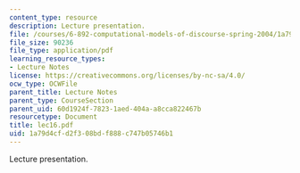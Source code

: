 ```yaml
---
content_type: resource
description: Lecture presentation.
file: /courses/6-892-computational-models-of-discourse-spring-2004/1a79d4cfd2f308bdf888c747b05746b1_lec16.pdf
file_size: 90236
file_type: application/pdf
learning_resource_types:
- Lecture Notes
license: https://creativecommons.org/licenses/by-nc-sa/4.0/
ocw_type: OCWFile
parent_title: Lecture Notes
parent_type: CourseSection
parent_uid: 60d1924f-7823-1aed-404a-a8cca822467b
resourcetype: Document
title: lec16.pdf
uid: 1a79d4cf-d2f3-08bd-f888-c747b05746b1
---
```

Lecture presentation.